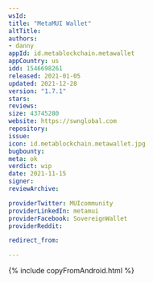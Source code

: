 ```yaml
---
wsId: 
title: "MetaMUI Wallet"
altTitle: 
authors:
- danny
appId: id.metablockchain.metawallet
appCountry: us
idd: 1546698261
released: 2021-01-05
updated: 2021-12-28
version: "1.7.1"
stars: 
reviews: 
size: 43745280
website: https://swnglobal.com
repository: 
issue: 
icon: id.metablockchain.metawallet.jpg
bugbounty: 
meta: ok
verdict: wip
date: 2021-11-15
signer: 
reviewArchive:

providerTwitter: MUIcommunity
providerLinkedIn: metamui
providerFacebook: SovereignWallet
providerReddit: 

redirect_from:

---
```


{% include copyFromAndroid.html %}
